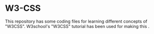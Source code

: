 # W3-CSS
 This repository has some coding files for learning different concepts of "W3CSS". W3school's "W3CSS" tutorial has been used for making this .
